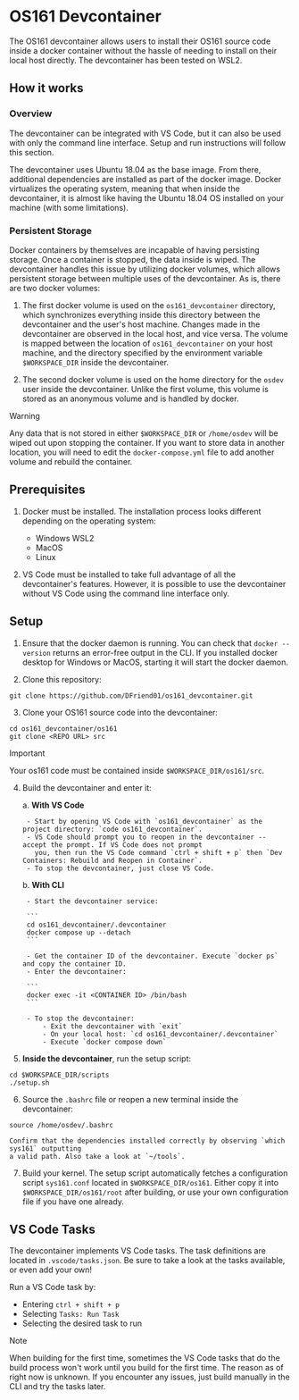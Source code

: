 # OS161 Devcontainer

The OS161 devcontainer allows users to install their OS161 source code inside a docker
container without the hassle of needing to install on their local host directly. The
devcontainer has been tested on WSL2.

## How it works

### Overview

The devcontainer can be integrated with VS Code, but it can also be used with only the
command line interface. Setup and run instructions will follow this section.

The devcontainer uses Ubuntu 18.04 as the base image. From there, additional dependencies
are installed as part of the docker image. Docker virtualizes the operating system, meaning
that when inside the devcontainer, it is almost like having the Ubuntu 18.04 OS installed
on your machine (with some limitations).

### Persistent Storage

Docker containers by themselves are incapable of having persisting storage. Once a container is stopped,
the data inside is wiped. The devcontainer handles this issue by utilizing docker volumes, which
allows persistent storage between multiple uses of the devcontainer. As is, there are two docker volumes:

1. The first docker volume is used on the `os161_devcontainer` directory, which synchronizes everything
inside this directory between the devcontainer and the user's host machine. Changes made in the devcontainer
are observed in the local host, and vice versa. The volume is mapped between the location of `os161_devcontainer`
on your host machine, and the directory specified by the environment variable `$WORKSPACE_DIR` inside the
devcontainer.

2. The second docker volume is used on the home directory for the `osdev` user inside the devcontainer.
Unlike the first volume, this volume is stored as an anonymous volume and is handled by docker.

> [!WARNING]
> Any data that is not stored in either `$WORKSPACE_DIR` or `/home/osdev` will be wiped out upon
> stopping the container. If you want to store data in another location, you will need to edit
> the `docker-compose.yml` file to add another volume and rebuild the container.

## Prerequisites

1. Docker must be installed. The installation process looks different depending on the operating system:
    - Windows WSL2
    - MacOS
    - Linux

2. VS Code must be installed to take full advantage of all the devcontainer's features. However, it is
possible to use the devcontainer without VS Code using the command line interface only.

## Setup

1. Ensure that the docker daemon is running. You can check that `docker --version` returns an error-free
output in the CLI. If you installed docker desktop for Windows or MacOS, starting it will start the
docker daemon.

2. Clone this repository:

```
git clone https://github.com/DFriend01/os161_devcontainer.git
```

3. Clone your OS161 source code into the devcontainer:

```
cd os161_devcontainer/os161
git clone <REPO URL> src
```

> [!IMPORTANT]
> Your os161 code must be contained inside `$WORKSPACE_DIR/os161/src`.

4. Build the devcontainer and enter it:

    a. **With VS Code**
        
        - Start by opening VS Code with `os161_devcontainer` as the project directory: `code os161_devcontainer`.
        - VS Code should prompt you to reopen in the devcontainer -- accept the prompt. If VS Code does not prompt
          you, then run the VS Code command `ctrl + shift + p` then `Dev Containers: Rebuild and Reopen in Container`.
        - To stop the devcontainer, just close VS Code.

    b. **With CLI**

        - Start the devcontainer service:

        ```
        cd os161_devcontainer/.devcontainer
        docker compose up --detach
        ```

        - Get the container ID of the devcontainer. Execute `docker ps` and copy the container ID.
        - Enter the devcontainer:

        ```
        docker exec -it <CONTAINER ID> /bin/bash
        ```

        - To stop the devcontainer:
            - Exit the devcontainer with `exit`
            - On your local host: `cd os161_devcontainer/.devcontainer`
            - Execute `docker compose down`

5. **Inside the devcontainer**, run the setup script:

```
cd $WORKSPACE_DIR/scripts
./setup.sh
```

6. Source the `.bashrc` file or reopen a new terminal inside the devcontainer:

```
source /home/osdev/.bashrc
```

    Confirm that the dependencies installed correctly by observing `which sys161` outputting
    a valid path. Also take a look at `~/tools`.

7. Build your kernel. The setup script automatically fetches a configuration script `sys161.conf` located in
`$WORKSPACE_DIR/os161`. Either copy it into `$WORKSPACE_DIR/os161/root` after building, or use your own
configuration file if you have one already.

## VS Code Tasks

The devcontainer implements VS Code tasks. The task definitions are located in `.vscode/tasks.json`. Be sure to
take a look at the tasks available, or even add your own!

Run a VS Code task by:
- Entering `ctrl + shift + p`
- Selecting `Tasks: Run Task`
- Selecting the desired task to run

> [!NOTE]
> When building for the first time, sometimes the VS Code tasks that do the build process won't work until
> you build for the first time. The reason as of right now is unknown. If you encounter any issues, just
> build manually in the CLI and try the tasks later.
